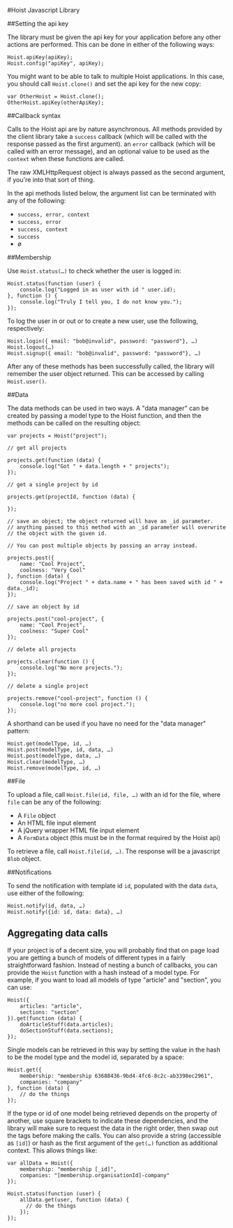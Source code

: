 #Hoist Javascript Library

##Setting the api key

The library must be given the api key for your application before any other actions are performed. This can be done in either of the following ways:

	Hoist.apiKey(apiKey);
	Hoist.config("apiKey", apiKey);
	
You might want to be able to talk to multiple Hoist applications. In this case, you should call `Hoist.clone()` and set the api key for the new copy:

	var OtherHoist = Hoist.clone();
	OtherHoist.apiKey(otherApiKey);

##Callback syntax

Calls to the Hoist api are by nature asynchronous. All methods provided by the client library take a `success` callback (which will be called with the response passed as the first argument). an `error` callback (which will be called with an error message), and an optional value to be used as the `context` when these functions are called.

The raw XMLHttpRequest object is always passed as the second argument, if you're into that sort of thing.

In the api methods listed below, the argument list can be terminated with any of the following:

- `success, error, context`
- `success, error`
- `success, context`
- `success`
- &#248;

##Membership

Use `Hoist.status(…)` to check whether the user is logged in:

	Hoist.status(function (user) {
		console.log("Logged in as user with id " user.id);
	}, function () {
		console.log("Truly I tell you, I do not know you.");
	});

To log the user in or out or to create a new user, use the following, respectively:

	Hoist.login({ email: "bob@invalid", password: "password"}, …)
	Hoist.logout(…)
	Hoist.signup({ email: "bob@invalid", password: "password"}, …)
	
After any of these methods has been successfully called, the library will remember the user object returned. This can be accessed by calling `Hoist.user()`.

##Data

The data methods can be used in two ways. A "data manager" can be created by passing a model type to the Hoist function, and then the methods can be called on the resulting object:

	var projects = Hoist("project");
	
	// get all projects

	projects.get(function (data) {
		console.log("Got " + data.length + " projects");
	});
	
	// get a single project by id
	
	projects.get(projectId, function (data) {
	
	});
	
	// save an object; the object returned will have an _id parameter.
	// anything passed to this method with an _id parameter will overwrite
	// the object with the given id.
	
	// You can post multiple objects by passing an array instead.
	
	projects.post({
		name: "Cool Project",
		coolness: "Very Cool"
	}, function (data) {
		console.log("Project " + data.name + " has been saved with id " + data._id);
	});
	
	// save an object by id
	
	projects.post("cool-project", {
		name: "Cool Project",
		coolness: "Super Cool"
	});
	
	// delete all projects
	
	projects.clear(function () {
		console.log("No more projects.");
	});
	
	// delete a single project
	
	projects.remove("cool-project", function () {
		console.log("no more cool project.");
	});
	
A shorthand can be used if you have no need for the "data manager" pattern:

	Hoist.get(modelType, id, …)
	Hoist.post(modelType, id, data, …)
	Hoist.post(modelType, data, …)
	Hoist.clear(modelType, …)
	Hoist.remove(modelType, id, …)

##File

To upload a file, call `Hoist.file(id, file, …)` with an id for the file, where `file` can be any of the following:

- A `File` object
- An HTML file input element
- A jQuery wrapper HTML file input element
- A `FormData` object (this must be in the format required by the Hoist api)

To retrieve a file, call `Hoist.file(id, …)`. The response will be a javascript `Blob` object.

##Notifications

To send the notification with template id `id`, populated with the data `data`, use either of the following:

	Hoist.notify(id, data, …)
	Hoist.notify({id: id, data: data}, …)

## Aggregating data calls

If your project is of a decent size, you will probably find that on page load you are getting a bunch of models of different types in a fairly straightforward fashion. Instead of nesting a bunch of callbacks, you can provide the `Hoist` function with a hash instead of a model type. For example, if you want to load all models of type "article" and "section", you can use:

	Hoist({
		articles: "article",
		sections: "section"
	}).get(function (data) {
		doArticleStuff(data.articles);
		doSectionStuff(data.sections);
	});
	
Single models can be retrieved in this way by setting the value in the hash to be the model type and the model id, separated by a space:

	Hoist.get({
		membership: "membership 63688436-9bd4-4fc6-8c2c-ab3398ec2961",
		companies: "company"
	}, function (data) {
		// do the things
	});

If the type or id of one model being retrieved depends on the property of another, use square brackets to indicate these dependencies, and the library will make sure to request the data in the right order, then swap out the tags before making the calls. You can also provide a string (accessible as `[id]`) or hash as the first argument of the `get(…)` function as additional context. This allows things like:

	var allData = Hoist({
		membership: "membership [_id]",
		companies: "[membership.organisationId]-company"
	});

	Hoist.status(function (user) {
		allData.get(user, function (data) {
		  // do the things
		});
	});